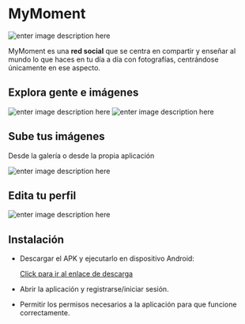 # MyMoment

![enter image description here](https://i.imgur.com/10H6DKX.png)

MyMoment es una **red social** que se centra en compartir y enseñar al mundo lo que haces en tu día a día con fotografías, centrándose únicamente en ese aspecto.


## Explora gente e imágenes

![enter image description here](https://i.imgur.com/QgVpbA4.png)
![enter image description here](https://i.imgur.com/K9fGtlQ.png)

## Sube tus imágenes

Desde la galería o desde la propia aplicación

![enter image description here](https://i.imgur.com/B5IZJyk.png)

## Edita tu perfil

![enter image description here](https://i.imgur.com/XRjoHYx.png)

## Instalación

- Descargar el APK y ejecutarlo en dispositivo Android:  

    [Click para ir al enlace de descarga](https://drive.google.com/file/d/1iGgaLBMMdYvVw_DrIUy2z4xef8QpUzWb/view?usp=share_link)
    
- Abrir la aplicación y registrarse/iniciar sesión.  
      
    
- Permitir los permisos necesarios a la aplicación para que funcione correctamente.